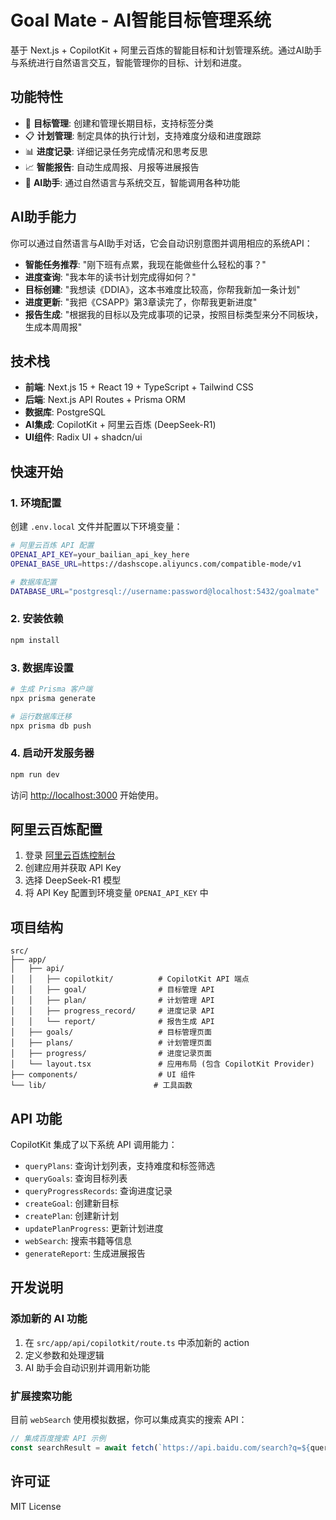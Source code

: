 # Goal Mate - AI智能目标管理系统

基于 Next.js + CopilotKit + 阿里云百炼的智能目标和计划管理系统。通过AI助手与系统进行自然语言交互，智能管理你的目标、计划和进度。

## 功能特性

- 🎯 **目标管理**: 创建和管理长期目标，支持标签分类
- 📋 **计划管理**: 制定具体的执行计划，支持难度分级和进度跟踪
- 📊 **进度记录**: 详细记录任务完成情况和思考反思
- 📈 **智能报告**: 自动生成周报、月报等进展报告
- 🤖 **AI助手**: 通过自然语言与系统交互，智能调用各种功能

## AI助手能力

你可以通过自然语言与AI助手对话，它会自动识别意图并调用相应的系统API：

- **智能任务推荐**: "刚下班有点累，我现在能做些什么轻松的事？"
- **进度查询**: "我本年的读书计划完成得如何？"
- **目标创建**: "我想读《DDIA》，这本书难度比较高，你帮我新加一条计划"
- **进度更新**: "我把《CSAPP》第3章读完了，你帮我更新进度"
- **报告生成**: "根据我的目标以及完成事项的记录，按照目标类型来分不同板块，生成本周周报"

## 技术栈

- **前端**: Next.js 15 + React 19 + TypeScript + Tailwind CSS
- **后端**: Next.js API Routes + Prisma ORM
- **数据库**: PostgreSQL
- **AI集成**: CopilotKit + 阿里云百炼 (DeepSeek-R1)
- **UI组件**: Radix UI + shadcn/ui

## 快速开始

### 1. 环境配置

创建 `.env.local` 文件并配置以下环境变量：

```bash
# 阿里云百炼 API 配置
OPENAI_API_KEY=your_bailian_api_key_here
OPENAI_BASE_URL=https://dashscope.aliyuncs.com/compatible-mode/v1

# 数据库配置
DATABASE_URL="postgresql://username:password@localhost:5432/goalmate"
```

### 2. 安装依赖

```bash
npm install
```

### 3. 数据库设置

```bash
# 生成 Prisma 客户端
npx prisma generate

# 运行数据库迁移
npx prisma db push
```

### 4. 启动开发服务器

```bash
npm run dev
```

访问 [http://localhost:3000](http://localhost:3000) 开始使用。

## 阿里云百炼配置

1. 登录 [阿里云百炼控制台](https://bailian.console.aliyun.com/)
2. 创建应用并获取 API Key
3. 选择 DeepSeek-R1 模型
4. 将 API Key 配置到环境变量 `OPENAI_API_KEY` 中

## 项目结构

```
src/
├── app/
│   ├── api/
│   │   ├── copilotkit/          # CopilotKit API 端点
│   │   ├── goal/                # 目标管理 API
│   │   ├── plan/                # 计划管理 API
│   │   ├── progress_record/     # 进度记录 API
│   │   └── report/              # 报告生成 API
│   ├── goals/                   # 目标管理页面
│   ├── plans/                   # 计划管理页面
│   ├── progress/                # 进度记录页面
│   └── layout.tsx               # 应用布局 (包含 CopilotKit Provider)
├── components/                  # UI 组件
└── lib/                        # 工具函数
```

## API 功能

CopilotKit 集成了以下系统 API 调用能力：

- `queryPlans`: 查询计划列表，支持难度和标签筛选
- `queryGoals`: 查询目标列表
- `queryProgressRecords`: 查询进度记录
- `createGoal`: 创建新目标
- `createPlan`: 创建新计划
- `updatePlanProgress`: 更新计划进度
- `webSearch`: 搜索书籍等信息
- `generateReport`: 生成进展报告

## 开发说明

### 添加新的 AI 功能

1. 在 `src/app/api/copilotkit/route.ts` 中添加新的 action
2. 定义参数和处理逻辑
3. AI 助手会自动识别并调用新功能

### 扩展搜索功能

目前 `webSearch` 使用模拟数据，你可以集成真实的搜索 API：

```typescript
// 集成百度搜索 API 示例
const searchResult = await fetch(`https://api.baidu.com/search?q=${query}`);
```

## 许可证

MIT License
